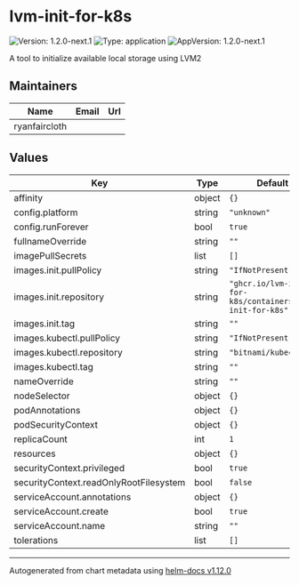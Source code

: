 # lvm-init-for-k8s

![Version: 1.2.0-next.1](https://img.shields.io/badge/Version-1.2.0--next.1-informational?style=flat-square) ![Type: application](https://img.shields.io/badge/Type-application-informational?style=flat-square) ![AppVersion: 1.2.0-next.1](https://img.shields.io/badge/AppVersion-1.2.0--next.1-informational?style=flat-square)

A tool to initialize available local storage using LVM2

## Maintainers

| Name | Email | Url |
| ---- | ------ | --- |
| ryanfaircloth |  |  |

## Values

| Key | Type | Default | Description |
|-----|------|---------|-------------|
| affinity | object | `{}` |  |
| config.platform | string | `"unknown"` |  |
| config.runForever | bool | `true` |  |
| fullnameOverride | string | `""` |  |
| imagePullSecrets | list | `[]` |  |
| images.init.pullPolicy | string | `"IfNotPresent"` |  |
| images.init.repository | string | `"ghcr.io/lvm-init-for-k8s/containers/lvm-init-for-k8s"` |  |
| images.init.tag | string | `""` |  |
| images.kubectl.pullPolicy | string | `"IfNotPresent"` |  |
| images.kubectl.repository | string | `"bitnami/kubectl"` |  |
| images.kubectl.tag | string | `""` |  |
| nameOverride | string | `""` |  |
| nodeSelector | object | `{}` |  |
| podAnnotations | object | `{}` |  |
| podSecurityContext | object | `{}` |  |
| replicaCount | int | `1` |  |
| resources | object | `{}` |  |
| securityContext.privileged | bool | `true` |  |
| securityContext.readOnlyRootFilesystem | bool | `false` |  |
| serviceAccount.annotations | object | `{}` |  |
| serviceAccount.create | bool | `true` |  |
| serviceAccount.name | string | `""` |  |
| tolerations | list | `[]` |  |

----------------------------------------------
Autogenerated from chart metadata using [helm-docs v1.12.0](https://github.com/norwoodj/helm-docs/releases/v1.12.0)
